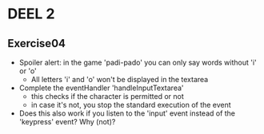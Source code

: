# DEEL 2
## Exercise04
* Spoiler alert: in the game 'padi-pado' you can only say words without 'i' or 'o'
  * All letters 'i' and 'o' won't be displayed in the textarea
* Complete the eventHandler 'handleInputTextarea'
  * this checks if the character is permitted or not
  * in case it's not, you stop the standard execution of the event
* Does this also work if you listen to the 'input' event instead of the 'keypress' event? Why (not)?